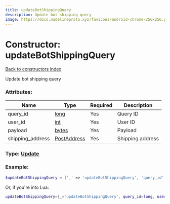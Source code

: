 ```yaml
---
title: updateBotShippingQuery
description: Update bot shipping query
image: https://docs.madelineproto.xyz/favicons/android-chrome-256x256.png
---
```

# Constructor: updateBotShippingQuery  
[Back to constructors index](index.md)



Update bot shipping query

### Attributes:

| Name     |    Type       | Required | Description |
|----------|---------------|----------|-------------|
|query\_id|[long](../types/long.md) | Yes|Query ID|
|user\_id|[int](../types/int.md) | Yes|User ID|
|payload|[bytes](../types/bytes.md) | Yes|Payload|
|shipping\_address|[PostAddress](../types/PostAddress.md) | Yes|Shipping address|



### Type: [Update](../types/Update.md)


### Example:

```php
$updateBotShippingQuery = ['_' => 'updateBotShippingQuery', 'query_id' => long, 'user_id' => int, 'payload' => 'bytes', 'shipping_address' => PostAddress];
```  


Or, if you're into Lua:

```lua
updateBotShippingQuery={_='updateBotShippingQuery', query_id=long, user_id=int, payload='bytes', shipping_address=PostAddress}

```


